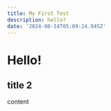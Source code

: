 ```yaml
---
title: My First Test
description: hello?
date: '2024-08-14T05:09:24.945Z'
---
```

# Hello!

## title 2 

content

